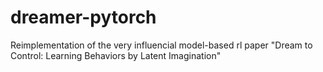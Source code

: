 # dreamer-pytorch
Reimplementation of the very influencial model-based rl paper "Dream to Control: Learning Behaviors by Latent Imagination"
